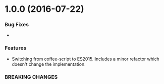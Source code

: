 <a name="1.0.0"></a>
# 1.0.0 (2016-07-22)


### Bug Fixes

-

### Features

* Switching from coffee-script to ES2015. Includes a minor refactor which doesn't change the implementation.

### BREAKING CHANGES
